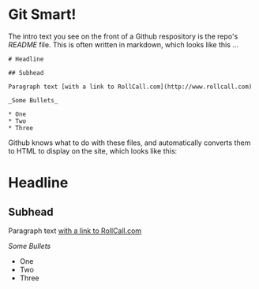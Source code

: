 # Git Smart!

The intro text you see on the front of a Github respository is the repo's *README* file. This is often written in markdown, which looks like this ... 

    # Headline
    
    ## Subhead 
    
    Paragraph text [with a link to RollCall.com](http://www.rollcall.com)
    
    _Some Bullets_
    
    * One
    * Two
    * Three 
    
Github knows what to do with these files, and automatically converts them to HTML to display on the site, which looks like this:

# Headline
    
## Subhead 
    
Paragraph text [with a link to RollCall.com](http://www.rollcall.com)

_Some Bullets_

* One
* Two
* Three
